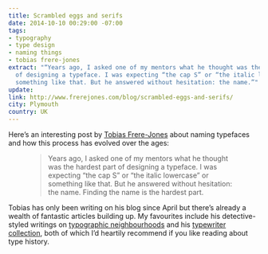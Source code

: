 ```yaml
---
title: Scrambled eggs and serifs
date: 2014-10-10 00:29:00 -07:00
tags:
- typography
- type design
- naming things
- tobias frere-jones
extract: "“Years ago, I asked one of my mentors what he thought was the hardest part
  of designing a typeface. I was expecting “the cap S” or “the italic lowercase” or
  something like that. But he answered without hesitation: the name.”"
update: 
link: http://www.frerejones.com/blog/scrambled-eggs-and-serifs/
city: Plymouth
country: UK
---
```


Here’s an interesting post by [Tobias Frere-Jones](http://www.frerejones.com/blog/scrambled-eggs-and-serifs/) about naming typefaces and how this process has evolved over the ages:

<figure>
<blockquote><p>Years ago, I asked one of my mentors what he thought was the hardest part of designing a typeface. I was expecting “the cap S” or “the italic lowercase” or something like that. But he answered without hesitation: the name. Finding the name is the hardest part.</p></blockquote>
</figure>

Tobias has only been writing on his blog since April but there’s already a wealth of fantastic articles building up. My favourites include his detective-styled writings on [typographic neighbourhoods](http://www.frerejones.com/blog/my-kind-of-neighborhood/) and his [typewriter collection](http://www.frerejones.com/blog/cryptic-clever-cute/), both of which I’d heartily recommend if you like reading about type history.
